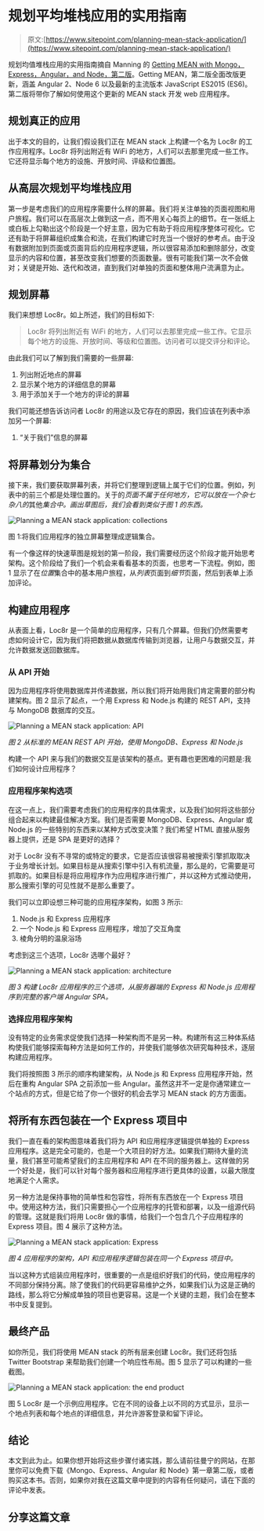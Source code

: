 # 规划平均堆栈应用的实用指南

> 原文:[https://www.sitepoint.com/planning-mean-stack-application/](https://www.sitepoint.com/planning-mean-stack-application/)

规划均值堆栈应用的实用指南摘自 Manning 的 [Getting MEAN with Mongo，Express，Angular，and Node，第二版](http://bit.ly/2sWafwu)。Getting MEAN，第二版全面改版更新，涵盖 Angular 2、Node 6 以及最新的主流版本 JavaScript ES2015 (ES6)。第二版将带你了解如何使用这个更新的 MEAN stack 开发 web 应用程序。

## 规划真正的应用

出于本文的目的，让我们假设我们正在 MEAN stack 上构建一个名为 Loc8r 的工作应用程序。Loc8r 将列出附近有 WiFi 的地方，人们可以去那里完成一些工作。它还将显示每个地方的设施、开放时间、评级和位置图。

## 从高层次规划平均堆栈应用

第一步是考虑我们的应用程序需要什么样的屏幕。我们将关注单独的页面视图和用户旅程。我们可以在高层次上做到这一点，而不用关心每页上的细节。在一张纸上或白板上勾勒出这个阶段是一个好主意，因为它有助于将应用程序整体可视化。它还有助于将屏幕组织成集合和流，在我们构建它时充当一个很好的参考点。由于没有数据附加到页面或页面背后的应用程序逻辑，所以很容易添加和删除部分，改变显示的内容和位置，甚至改变我们想要的页面数量。很有可能我们第一次不会做对；关键是开始、迭代和改进，直到我们对单独的页面和整体用户流满意为止。

## 规划屏幕

我们来想想 Loc8r。如上所述，我们的目标如下:

> Loc8r 将列出附近有 WiFi 的地方，人们可以去那里完成一些工作。它显示每个地方的设施、开放时间、等级和位置图。访问者可以提交评分和评论。

由此我们可以了解到我们需要的一些屏幕:

1.  列出附近地点的屏幕
2.  显示某个地方的详细信息的屏幕
3.  用于添加关于一个地方的评论的屏幕

我们可能还想告诉访问者 Loc8r 的用途以及它存在的原因，我们应该在列表中添加另一个屏幕:

1.  “关于我们”信息的屏幕

## 将屏幕划分为集合

接下来，我们要获取屏幕列表，并将它们整理到逻辑上属于它们的位置。例如，列表中的前三个都是处理位置的。关于的*页面不属于任何地方，它可以放在一个杂七杂八的*其他*集合中。画出草图后，我们会看到类似于图 1 的东西。*

![Planning a MEAN stack application: collections](../Images/37e251d333db0a77fc97b28ee0595657.png)

图 1:将我们应用程序的独立屏幕整理成逻辑集合。

有一个像这样的快速草图是规划的第一阶段，我们需要经历这个阶段才能开始思考架构。这个阶段给了我们一个机会来看看基本的页面，也思考一下流程。例如，图 1 显示了在*位置*集合中的基本用户旅程，从*列表*页面到*细节*页面，然后到表单上添加评论。

## 构建应用程序

从表面上看，Loc8r 是一个简单的应用程序，只有几个屏幕。但我们仍然需要考虑如何设计它，因为我们将把数据从数据库传输到浏览器，让用户与数据交互，并允许数据发送回数据库。

### 从 API 开始

因为应用程序将使用数据库并传递数据，所以我们将开始用我们肯定需要的部分构建架构。图 2 显示了起点，一个用 Express 和 Node.js 构建的 REST API，支持与 MongoDB 数据库的交互。

![Planning a MEAN stack application: API](../Images/6a0edeefcf95d77fbd1283c89b6a7076.png)

*图 2 从标准的 MEAN REST API 开始，使用 MongoDB、Express 和 Node.js*

构建一个 API 来与我们的数据交互是该架构的基点。更有趣也更困难的问题是:我们如何设计应用程序？

### 应用程序架构选项

在这一点上，我们需要考虑我们的应用程序的具体需求，以及我们如何将这些部分组合起来以构建最佳解决方案。我们是否需要 MongoDB、Express、Angular 或 Node.js 的一些特别的东西来以某种方式改变决策？我们希望 HTML 直接从服务器上提供，还是 SPA 是更好的选择？

对于 Loc8r 没有不寻常的或特定的要求，它是否应该很容易被搜索引擎抓取取决于业务增长计划。如果目标是从搜索引擎中引入有机流量，那么是的，它需要是可抓取的。如果目标是将应用程序作为应用程序进行推广，并以这种方式推动使用，那么搜索引擎的可见性就不是那么重要了。

我们可以立即设想三种可能的应用程序架构，如图 3 所示:

1.  Node.js 和 Express 应用程序
2.  一个 Node.js 和 Express 应用程序，增加了交互角度
3.  棱角分明的温泉浴场

考虑到这三个选项，Loc8r 选哪个最好？

![Planning a MEAN stack application: architecture](../Images/9fcd9d7708f5ff5558d7d0a58697badc.png)

*图 3 构建 Loc8r 应用程序的三个选项，从服务器端的 Express 和 Node.js 应用程序到完整的客户端 Angular SPA。*

### 选择应用程序架构

没有特定的业务需求促使我们选择一种架构而不是另一种。构建所有这三种体系结构使我们能够探索每种方法是如何工作的，并使我们能够依次研究每种技术，逐层构建应用程序。

我们将按照图 3 所示的顺序构建架构，从 Node.js 和 Express 应用程序开始，然后在重构 Angular SPA 之前添加一些 Angular。虽然这并不一定是你通常建立一个站点的方式，但是它给了你一个很好的机会去学习 MEAN stack 的方方面面。

## 将所有东西包装在一个 Express 项目中

我们一直在看的架构图意味着我们将为 API 和应用程序逻辑提供单独的 Express 应用程序。这是完全可能的，也是一个大项目的好方法。如果我们期待大量的流量，我们甚至可能希望我们的主应用程序和 API 在不同的服务器上。这样做的另一个好处是，我们可以针对每个服务器和应用程序进行更具体的设置，以最大限度地满足个人需求。

另一种方法是保持事物的简单性和包容性，将所有东西放在一个 Express 项目中。使用这种方法，我们只需要担心一个应用程序的托管和部署，以及一组源代码的管理。这就是我们将用 Loc8r 做的事情，给我们一个包含几个子应用程序的 Express 项目。图 4 展示了这种方法。

![Planning a MEAN stack application: Express](../Images/59879a92f243fc02aec30c1c678b831c.png)

*图 4 应用程序的架构，API 和应用程序逻辑包装在同一个 Express 项目中。*

当以这种方式组装应用程序时，很重要的一点是组织好我们的代码，使应用程序的不同部分保持分离。除了使我们的代码更容易维护之外，如果我们认为这是正确的路线，那么将它分解成单独的项目也更容易。这是一个关键的主题，我们会在整本书中反复提到。

## 最终产品

如你所见，我们将使用 MEAN stack 的所有层来创建 Loc8r。我们还将包括 Twitter Bootstrap 来帮助我们创建一个响应性布局。图 5 显示了可以构建的一些截图。

![Planning a MEAN stack application: the end product](../Images/186e0eb3d3d25b21eee22589cbf222f5.png)

图 5 Loc8r 是一个示例应用程序。它在不同的设备上以不同的方式显示，显示一个地点列表和每个地点的详细信息，并允许游客登录和留下评论。

## 结论

本文到此为止。如果你想开始将这些步骤付诸实践，那么请前往曼宁的网站，在那里你可以免费下载《Mongo、Express、Angular 和 Node》第一章第二版，或者购买这本书。否则，如果你对我在这篇文章中提到的内容有任何疑问，请在下面的评论中发表。

## 分享这篇文章